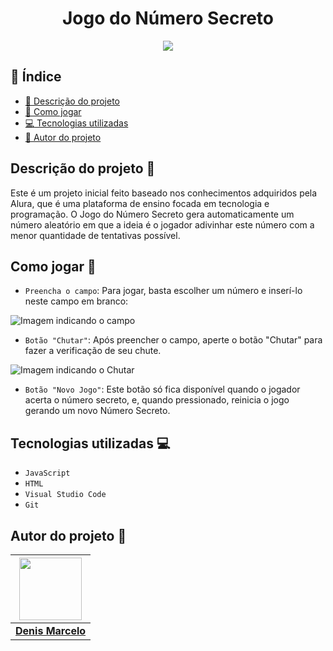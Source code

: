 <h1 align="center"> Jogo do Número Secreto </h1>

<p align="center">
<img loading="lazy" src="http://img.shields.io/static/v1?label=STATUS&message=EM%20DESENVOLVIMENTO&color=GREEN&style=for-the-badge"/>
</p>

## :page_facing_up: Índice

* [:open_book: Descrição do projeto](#descricao-do-projeto)
* [:game_die: Como jogar](#como-jogar)
* [:computer: Tecnologias utilizadas](#tecnologias-utilizadas)
* [:bust_in_silhouette: Autor do projeto](#autor-do-projeto)

## Descrição do projeto :open_book:

 Este é um projeto inicial feito baseado nos conhecimentos adquiridos pela Alura, que é uma plataforma de ensino focada em tecnologia
e programação. O Jogo do Número Secreto gera automaticamente um número aleatório em que a ideia é o jogador adivinhar este número
com a menor quantidade de tentativas possível.

## Como jogar :game_die:

- `Preencha o campo`: Para jogar, basta escolher um número e inserí-lo neste campo em branco:

![Imagem indicando o campo](https://github.com/user-attachments/assets/a9dc33b3-9457-404c-81ad-b3b0fb623ffc)
- `Botão "Chutar"`: Após preencher o campo, aperte o botão "Chutar" para fazer a verificação de seu chute.

![Imagem indicando o Chutar](https://github.com/user-attachments/assets/ff7063ea-c169-4c64-bfd6-e5c26633522b)
- `Botão "Novo Jogo"`: Este botão só fica disponível quando o jogador acerta o número secreto, e, quando pressionado, reinicia o jogo gerando um novo Número Secreto.

## Tecnologias utilizadas :computer:

- `JavaScript`
- `HTML`
- `Visual Studio Code`
- `Git`

## Autor do projeto :bust_in_silhouette:

| <a href="https://github.com/denismarcelo"><img src="https://github.com/denismarcelo.png" width="100px"></a> |
|:--:|
| **[Denis Marcelo](https://github.com/denismarcelo)** |

